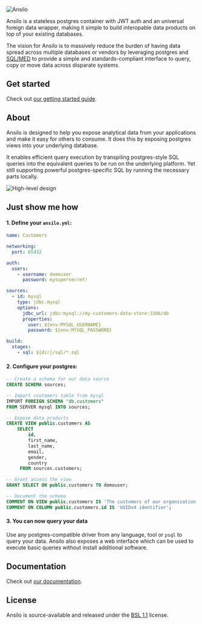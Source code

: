![Ansilo](https://uploads-ssl.webflow.com/634643648780f64459633a43/638ace9b90ec6df05064bc70_logo-with-text-sm.png)

Ansilo is a stateless postgres container with JWT auth and an universal foreign data wrapper, making it simple to build interopable data products on top of your existing databases.

The vision for Ansilo is to massively reduce the burden of having data spread across multiple databases or vendors by leveraging postgres and [SQL/MED](https://en.wikipedia.org/wiki/SQL/MED) to provide a simple and standards-compliant interface to query, copy or move data across disparate systems.  

## Get started

Check out [our getting started guide](https://docs.ansilo.io/getting-started/access/). 

## About

Ansilo is designed to help you expose analytical data from your applications and make it easy for others to consume. It does this by exposing postgres views  into your underlying database. 

It enables efficient query execution by transpiling postgres-style SQL queries into the equivalent queries to be run on the underlying platform. Yet still supporting powerful postgres-specific SQL by running the necessary parts locally.


<picture>
  <source media="(prefers-color-scheme: dark)" srcset="https://uploads-ssl.webflow.com/634643648780f64459633a43/638adc8377d1c713dc90412f_Ansilo%20-%20Docs%20-%20System%20Architecture-dark.svg">
  <img alt="High-level design" src="https://uploads-ssl.webflow.com/634643648780f64459633a43/638adc4465a7e42c08632d36_Ansilo%20-%20Docs%20-%20System%20Architecture.svg">
</picture>

## Just show me how

#### 1. Define your `ansilo.yml`:

```yml
name: Customers

networking:
  port: 65432

auth:
  users:
    - username: demouser
      password: mysupersecret!

sources:
  - id: mysql
    type: jdbc.mysql
    options:
      jdbc_url: jdbc:mysql://my-customers-data-store:3306/db
      properties:
        user: ${env:MYSQL_USERNAME}
        password: ${env:MYSQL_PASSWORD}

build:
  stages:
    - sql: ${dir}/sql/*.sql
```

#### 2. Configure your postgres:

```sql
-- Create a schema for our data source
CREATE SCHEMA sources;

-- Import customers table from mysql
IMPORT FOREIGN SCHEMA "db.customers" 
FROM SERVER mysql INTO sources;

-- Expose data products
CREATE VIEW public.customers AS
    SELECT 
        id,
        first_name,
        last_name,
        email,
        gender,
        country
     FROM sources.customers;

-- Grant access the view
GRANT SELECT ON public.customers TO demouser;

-- Document the schema
COMMENT ON VIEW public.customers IS 'The customers of our organisation';
COMMENT ON COLUMN public.customers.id IS 'UUIDv4 identifier';
```

#### 3. You can now query your data

Use any postgres-compatible driver from any language, tool or `psql` to query your data.
Ansilo also exposes a web interface which can be used to execute basic queries without install additional software.

## Documentation

Check out [our documentation](https://docs.ansilo.io).

## License

Ansilo is source-available and released under the [BSL 1.1](./LICENSE) license.

